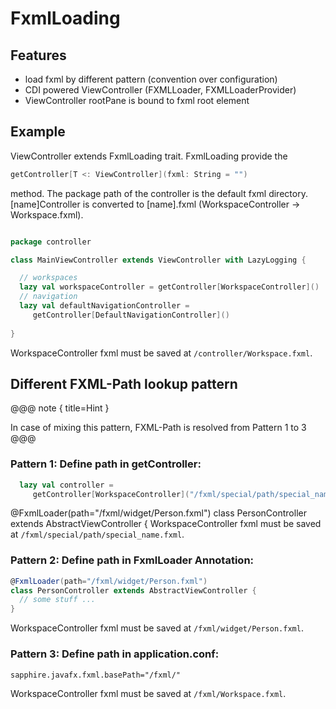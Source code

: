 # FxmlLoading

## Features

- load fxml by different pattern (convention over configuration)
- CDI powered ViewController (FXMLLoader, FXMLLoaderProvider)
- ViewController rootPane is bound to fxml root element

## Example

ViewController extends FxmlLoading trait.
FxmlLoading provide the
```scala
getController[T <: ViewController](fxml: String = "")
```
method. The package path of the controller is the default fxml directory.
[name]Controller is converted to [name].fxml (WorkspaceController -> Workspace.fxml).


```scala

package controller

class MainViewController extends ViewController with LazyLogging {

  // workspaces
  lazy val workspaceController = getController[WorkspaceController]()
  // navigation
  lazy val defaultNavigationController = 
     getController[DefaultNavigationController]()
  
}

```

WorkspaceController fxml must be saved at ```/controller/Workspace.fxml```.


## Different FXML-Path lookup pattern

@@@ note { title=Hint }

In case of mixing this pattern, FXML-Path is resolved from Pattern 1 to 3
@@@

### Pattern 1: Define path in getController:

```scala
  lazy val controller = 
     getController[WorkspaceController]("/fxml/special/path/special_name.fxml")
```
@FxmlLoader(path="/fxml/widget/Person.fxml")
class PersonController extends AbstractViewController {
WorkspaceController fxml must be saved at ```/fxml/special/path/special_name.fxml```.

### Pattern 2: Define path in FxmlLoader Annotation:

```scala
@FxmlLoader(path="/fxml/widget/Person.fxml")
class PersonController extends AbstractViewController {
  // some stuff ...
}
```
WorkspaceController fxml must be saved at ```/fxml/widget/Person.fxml```.


### Pattern 3: Define path in application.conf:

```
sapphire.javafx.fxml.basePath="/fxml/" 
```

WorkspaceController fxml must be saved at ```/fxml/Workspace.fxml```.





